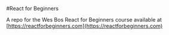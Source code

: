#React for Beginners

A repo for the Wes Bos React for Beginners course available at [https://reactforbeginners.com](https://reactforbeginners.com)
